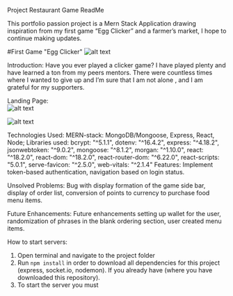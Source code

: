 Project Restaurant Game ReadMe

This portfolio passion project is a Mern Stack Application drawing inspiration from my first game “Egg Clicker” and a farmer’s market, I hope to continue making updates.

#First Game "Egg Clicker"
![alt text](https://imgur.com/a/pwdCZZU)

Introduction: Have you ever played a clicker game? I have played plenty and have learned a ton from my peers mentors. There were countless times where I wanted to give up and I’m sure that I am not alone , and I am grateful for my supporters.


 
Landing Page:  
![alt text](https://imgur.com/j63FVut)


![alt text](https://imgur.com/a/8wkiJ0y)
 
Technologies Used: MERN-stack: MongoDB/Mongoose, Express, React, Node; Libraries used:   bcrypt: "^5.1.1", dotenv: "^16.4.2", express: "^4.18.2", jsonwebtoken: "^9.0.2",  mongoose: "^8.1.2", morgan: "^1.10.0", react: "^18.2.0", react-dom: "^18.2.0", react-router-dom: "^6.22.0", react-scripts: "5.0.1", serve-favicon: "^2.5.0", web-vitals: "^2.1.4" Features: Implement token-based authentication, navigation based on login status.

Unsolved Problems: Bug with display formation of the game side bar, display of order list, conversion of points to currency to purchase food menu items.

Future Enhancements: Future enhancements setting up wallet for the user, randomization of phrases in the blank ordering section, user created menu items.

How to start servers:
1. Open terminal and navigate to the project folder
2. Run `npm install` in order to download all dependencies for this project (express, socket.io, nodemon). If you already have (where you have downloaded this repository).
3. To start the server you must 